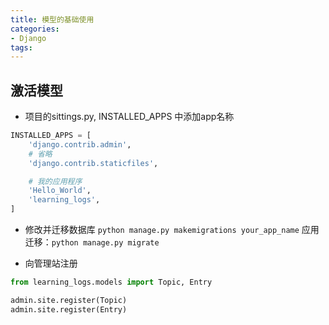 ```yaml
---
title: 模型的基础使用
categories:
- Django
tags:
---
```



## 激活模型

- 项目的sittings.py, INSTALLED_APPS 中添加app名称
```python
INSTALLED_APPS = [
    'django.contrib.admin',
    # 省略
    'django.contrib.staticfiles',

    # 我的应用程序
    'Hello_World',
    'learning_logs',
]
```

- 修改并迁移数据库
`python manage.py makemigrations your_app_name`
应用迁移：`python manage.py migrate`

- 向管理站注册
```python
from learning_logs.models import Topic, Entry

admin.site.register(Topic)
admin.site.register(Entry)
```

